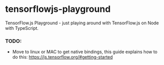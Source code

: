 # tensorflowjs-playground
TensorFlow.js Playground - just playing around with TensorFlow.js on Node with TypeScript.

### TODO:
* Move to linux or MAC to get native bindings, this guide explains how to do this: https://js.tensorflow.org/#getting-started
